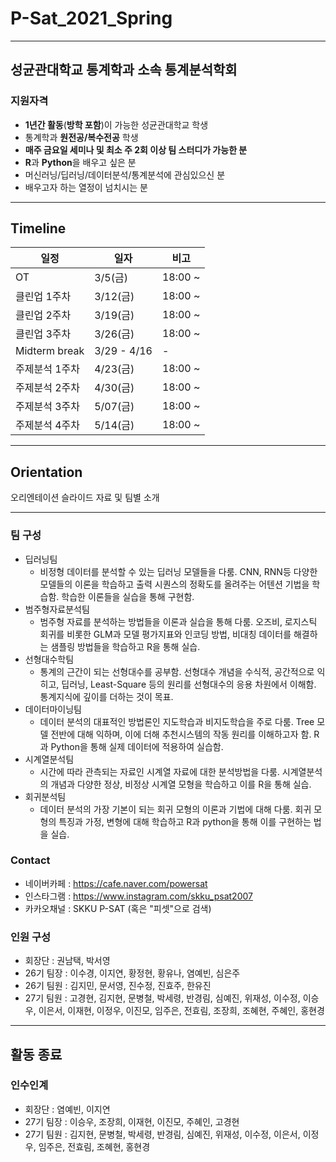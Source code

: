 # P-Sat_2021_Spring

--------------------------------------------------

## 성균관대학교 통계학과 소속 통계분석학회

### 지원자격

- **1년간 활동**(**방학 포함**)이 가능한 성균관대학교 학생
- 통계학과 **원전공/복수전공** 학생
- **매주 금요일 세미나 및 최소 주 2회 이상 팀 스터디가 가능한 분**
- **R**과 **Python**을 배우고 싶은 분
- 머신러닝/딥러닝/데이터분석/통계분석에 관심있으신 분
- 배우고자 하는 열정이 넘치시는 분

-----------------------------------------------------

## Timeline  

| 일정                    |  일자 | 비고                         |
| ------------------- | ------------- | -------------------------- |
| OT | 3/5(금) | 18:00 ~  |
| 클린업 1주차 | 3/12(금) | 18:00 ~  |
| 클린업 2주차 | 3/19(금) | 18:00 ~  |
| 클린업 3주차 | 3/26(금) | 18:00 ~  |
| Midterm break | 3/29 - 4/16 |   -    |
| 주제분석 1주차 | 4/23(금) | 18:00 ~  |
| 주제분석 2주차 | 4/30(금) | 18:00 ~  |
| 주제분석 3주차 | 5/07(금) | 18:00 ~  |
| 주제분석 4주차 | 5/14(금) | 18:00 ~  |

-----------------------------------------------------

## Orientation

오리엔테이션 슬라이드 자료 및 팀별 소개

-----------------------------------------------------

### 팀 구성

- 딥러닝팀
  - 비정형 데이터를 분석할 수 있는 딥러닝 모델들을 다룸. CNN, RNN등 다양한 모델들의 이론을 학습하고 출력 시퀀스의 정확도를 올려주는 어텐션 기법을 학습함. 학습한 이론들을 실습을 통해 구현함.
- 범주형자료분석팀 
  - 범주형 자료를  분석하는 방법들을 이론과 실습을 통해 다룸. 오즈비, 로지스틱 회귀를 비롯한 GLM과 모델 평가지표와 인코딩 방법, 비대칭 데이터를 해결하는 샘플링 방법들을 학습하고  R을 통해 실습.
- 선형대수학팀 
  - 통계의 근간이 되는 선형대수를 공부함.  선형대수 개념을 수식적, 공간적으로 익히고, 딥러닝, Least-Square 등의 원리를 선형대수의 응용 차원에서 이해함. 통계지식에 깊이를 더하는 것이 목표.
- 데이터마이닝팀 
  - 데이터 분석의 대표적인 방법론인 지도학습과 비지도학습을 주로 다룸. Tree 모델 전반에 대해 익하며, 이에 더해 추천시스템의 작동 원리를 이해하고자 함. R과 Python을 통해 실제 데이터에 적용하여 실습함.
- 시계열분석팀
  - 시간에 따라 관측되는 자료인 시계열 자료에 대한 분석방법을 다룸. 시계열분석의 개념과 다양한 정상, 비정상 시계열 모형을 학습하고 이를 R을 통해 실습.
- 회귀분석팀
  - 데이터 분석의 가장 기본이 되는 회귀 모형의 이론과 기법에 대해 다룸. 회귀 모형의 특징과 가정, 변형에 대해 학습하고 R과 python을 통해 이를 구현하는 법을 실습. 

### Contact

- 네이버카페 : https://cafe.naver.com/powersat
- 인스타그램 : https://www.instagram.com/skku_psat2007
- 카카오채널 : SKKU P-SAT (혹은 "피셋"으로 검색)

### 인원 구성

- 회장단 : 권남택, 박서영
- 26기 팀장 : 이수경, 이지연, 황정현, 황유나, 염예빈, 심은주     
- 26기 팀원 : 김지민, 문서영, 진수정, 진효주, 한유진
- 27기 팀원 : 고경현, 김지현, 문병철, 박세령, 반경림, 심예진, 위재성, 이수정, 이승우, 이은서, 이재현, 이정우, 이진모, 임주은, 전효림, 조장희, 조혜현, 주혜인, 홍현경

--------------------

## 활동 종료

### 인수인계

- 회장단 : 염예빈, 이지연
- 27기 팀장 : 이승우, 조장희, 이재현, 이진모, 주혜인, 고경현
- 27기 팀원 : 김지현, 문병철, 박세령, 반경림, 심예진, 위재성, 이수정, 이은서, 이정우, 임주은, 전효림, 조혜현, 홍현경
